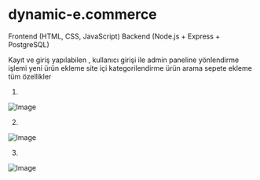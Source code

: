 # dynamic-e.commerce
Frontend (HTML, CSS, JavaScript) Backend (Node.js + Express + PostgreSQL)

Kayıt ve giriş yapılabilen , kullanıcı girişi ile admin paneline yönlendirme işlemi yeni ürün ekleme site içi kategorilendirme ürün arama sepete ekleme tüm özellikler 

1.
![Image](https://github.com/user-attachments/assets/7468053a-0289-402f-adec-2822086f951c)

2.
![Image](https://github.com/user-attachments/assets/19334032-286a-4a89-ae1a-fbf8adeefa36)

3.
![Image](https://github.com/user-attachments/assets/5f98f60d-bce8-499a-acb6-99f04f3958c9)


